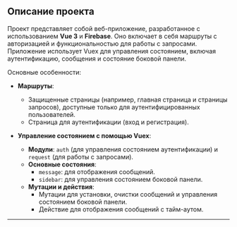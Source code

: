 ## Описание проекта

Проект представляет собой веб-приложение, разработанное с использованием **Vue 3** и **Firebase**. Оно включает в себя маршруты с авторизацией и функциональностью для работы с запросами. Приложение использует Vuex для управления состоянием, включая аутентификацию, сообщения и состояние боковой панели.

Основные особенности:

- **Маршруты**:
  - Защищенные страницы (например, главная страница и страницы запросов), доступные только для аутентифицированных пользователей.
  - Страница для аутентификации (вход и регистрация).
  
- **Управление состоянием с помощью Vuex**:
  - **Модули**: `auth` (для управления состоянием аутентификации) и `request` (для работы с запросами).
  - **Основные состояния**:
    - `message`: для отображения сообщений.
    - `sidebar`: для управления состоянием боковой панели.
  - **Мутации и действия**:
    - Мутации для установки, очистки сообщений и управления состоянием боковой панели.
    - Действие для отображения сообщений с тайм-аутом.

---
